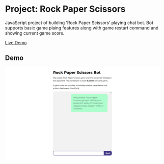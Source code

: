 # Project: Rock Paper Scissors

JavaScript project of building 'Rock Paper Scissors' playing chat bot. Bot supports basic game plaing features along with game restart command and showing current game score.

[Live Demo](https://archloner.github.io/odin-project/foundations/06-javascript/00-PROJECT-rock-paper-scissors/index.html)

## Demo

![Demo](img/demo.gif)